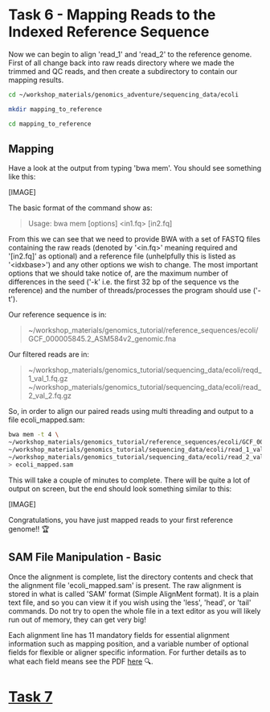 # Task 6 - Mapping Reads to the Indexed Reference Sequence
Now we can begin to align 'read_1' and 'read_2' to the reference genome. First of all change back into raw reads directory where we made the trimmed and QC reads, and then create a subdirectory to contain our mapping results.
```bash
cd ~/workshop_materials/genomics_adventure/sequencing_data/ecoli

mkdir mapping_to_reference

cd mapping_to_reference
```

## Mapping
Have a look at the output from typing 'bwa mem'. You should see something like this:

[IMAGE]

The basic format of the command show as:

>Usage: bwa mem [options] <idxbase> <in1.fq> [in2.fq]

From this we can see that we need to provide BWA with a set of FASTQ files containing the raw reads (denoted by
'\<in.fq>' meaning required and '[in2.fq]' as optional) and a reference file (unhelpfully this is listed as '\<idxbase>') and any other options we wish to change. The most important options that we should take notice of, are the maximum number of differences in the seed ('-k' i.e. the first 32 bp of the sequence vs the reference) and the number of threads/processes the program should use ('-t').
  
Our reference sequence is in:
>~/workshop_materials/genomics_tutorial/reference_sequences/ecoli/GCF_000005845.2_ASM584v2_genomic.fna

Our filtered reads are in:
>~/workshop_materials/genomics_tutorial/sequencing_data/ecoli/reqd_1_val_1.fq.gz
>~/workshop_materials/genomics_tutorial/sequencing_data/ecoli/read_2_val_2.fq.gz

So, in order to align our paired reads using multi threading and output to a file ecoli_mapped.sam:
```bash
bwa mem -t 4 \
~/workshop_materials/genomics_tutorial/reference_sequences/ecoli/GCF_000005845.2_ASM584v2_genomic.fna \
~/workshop_materials/genomics_tutorial/sequencing_data/ecoli/read_1_val_1.fq.gz \
~/workshop_materials/genomics_tutorial/sequencing_data/ecoli/read_2_val_2.fq.gz \
> ecoli_mapped.sam
```

This will take a couple of minutes to complete. There will be quite a lot of output on screen, but the end should look something similar to this:

[IMAGE]

Congratulations, you have just mapped reads to your first reference genome!! :trophy:

## SAM File Manipulation - Basic
Once the alignment is complete, list the directory contents and check that the alignment file 'ecoli_mapped.sam' is present. The raw alignment is stored in what is called 'SAM' format (Simple AlignMent format). It is a plain text file, and so you can view it if you wish using the 'less', 'head', or 'tail' commands. Do not try to open the whole file in a text editor as you will likely run out of memory, they can get very big!

Each alignment line has 11 mandatory fields for essential alignment information such as mapping position, and a variable number of optional fields for flexible or aligner specific information. For further details as to what each field means see the PDF [here](http://samtools.sourceforge.net/SAM1.pdf) :mag:.


# [Task 7]()
